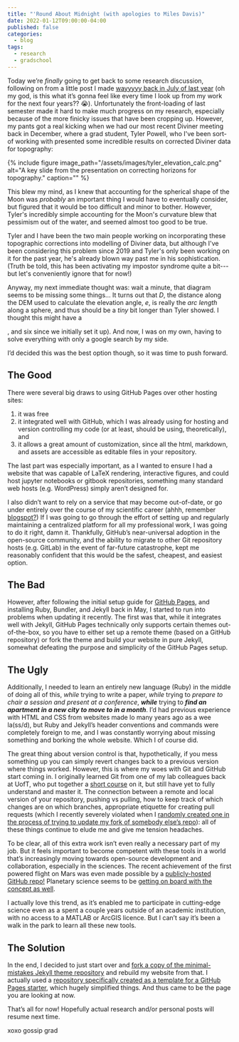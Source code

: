 ```yaml
---
title: "'Round About Midnight (with apologies to Miles Davis)"
date: 2022-01-12T09:00:00-04:00
published: false
categories:
  - blog
tags:
  - research
  - gradschool
---
```


Today we’re _finally_ going to get back to some research discussion, following on from a little post I made [wayyyyy back in July of last year](https://cgallinger.github.io) (oh my god, is this what it’s gonna feel like every time I look up from my work for the next four years?? 😭). Unfortunately the front-loading of last semester made it hard to make much progress on my research, especially because of the more finicky issues that have been cropping up. However, my pants got a real kicking when we had our most recent Diviner meeting back in December, where a grad student, Tyler Powell, who I've been sort-of working with presented some incredible results on corrected Diviner data for topography:

{% include figure image_path="/assets/images/tyler_elevation_calc.png" alt="A key slide from the presentation on correcting horizons for topography." caption="" %}

This blew my mind, as I knew that accounting for the spherical shape of the Moon was _probably_ an important thing I would have to eventually consider, but figured that it would be too difficult and minor to bother. However, Tyler's incredibly simple accounting for the Moon's curvature blew that pessimism out of the water, and seemed almost too good to be true.

Tyler and I have been the two main people working on incorporating these topographic corrections into modelling of Diviner data, but although I've been considering this problem since 2019 and Tyler's only been working on it for the past year, he's already blown way past me in his sophistication. (Truth be told, this has been activating my impostor syndrome quite a bit---but let's conveniently ignore that for now!)

Anyway, my next immediate thought was: wait a minute, that diagram seems to be missing some things... It turns out that _D_, the distance along the DEM used to calculate the elevation angle, _e_, is really the _arc length_ along a sphere, and thus should be a _tiny_ bit longer than Tyler showed. I thought this might have a 

[](https://github.com/uoftssxg/uoftssxg.github.io/commit/38806515b78f48c805ba37a2198d6119373f5d00), and six since we initially set it up). And now, I was on my own, having to solve everything with only a google search by my side.

I’d decided this was the best option though, so it was time to push forward.

## The Good

There were several big draws to using GitHub Pages over other hosting sites:
1. it was free
2. it integrated well with GitHub, which I was already using for hosting and version controlling my code (or at least, should be using, theoretically), and
3. it allows a great amount of customization, since all the html, markdown, and assets are accessible as editable files in your repository.

The last part was especially important, as a I wanted to ensure I had a website that was capable of LaTeX rendering, interactive figures, and could host jupyter notebooks or gitbook repositories, something many standard web hosts (e.g. WordPress) simply aren’t designed for.

I also didn’t want to rely on a service that may become out-of-date, or go under entirely over the course of my scientific career (ahhh, remember [blogspot?](https://jasonjournals.com/2020/03/02/what-happened-to-blogger/)) If I was going to go through the effort of setting up and regularly maintaining a centralized platform for all my professional work, I was going to do it right, damn it. Thankfully, GitHub’s near-universal adoption in the open-source community, and the ability to migrate to other Git repository hosts (e.g. GitLab) in the event of far-future catastrophe, kept me reasonably confident that this would be the safest, cheapest, and easiest option.

## The Bad

However, after following the initial setup guide for [GitHub Pages](https://pages.github.com/), and installing Ruby, Bundler, and Jekyll back in May, I started to run into problems when updating it recently. The first was that, while it integrates well with Jekyll, GitHub Pages technically only supports certain themes out-of-the-box, so you have to either set up a remote theme (based on a GitHub repository) or fork the theme and build your website in pure Jekyll, somewhat defeating the purpose and simplicity of the GitHub Pages setup.

## The Ugly

Additionally, I needed to learn an entirely new language (Ruby) in the middle of doing all of this, _while_ trying to write a paper, _while_ trying to _prepare to chair a session and present at a conference_, _**while**_ trying to _**find an apartment in a new city to move to in a month**_. I’d had previous experience with HTML and CSS from websites made lo many years ago as a wee la(ss/d), but Ruby and Jekyll’s header conventions and commands were completely foreign to me, and I was constantly worrying about missing something and borking the whole website. Which I of course did.

The great thing about version control is that, hypothetically, if you mess something up you can simply revert changes back to a previous version where things worked. However, this is where my woes with Git and GitHub start coming in. I originally learned Git from one of my lab colleagues back at UofT, who put together a [short course](https://github.com/cjtu/SSXG-git-course) on it, but still have yet to fully understand and master it. The connection between a remote and local version of your repository, pushing vs pulling, how to keep track of which changes are on which branches, appropriate etiquette for creating pull requests (which I recently severely violated when I [randomly created one in the process of trying to update my fork of somebody else’s repo](https://github.com/USDA-ARS-NWRC/topocalc/pull/11)): all of these things continue to elude me and give me tension headaches.

To be clear, all of this extra work isn’t even really a necessary part of my job. But it feels important to become competent with these tools in a world that’s increasingly moving towards open-source development and collaboration, especially in the sciences. The recent achievement of the first powered flight on Mars was even made possible by a [publicly-hosted GitHub repo!](https://github.com/readme/featured/nasa-ingenuity-helicopter ) Planetary science seems to be [getting on board with the concept as well](https://www.openplanetary.org/vcon).

I actually love this trend, as it’s enabled me to participate in cutting-edge science even as a spent a couple years outside of an academic institution, with no access to a MATLAB or ArcGIS licence. But I can’t say it’s been a walk in the park to learn all these new tools.

## The Solution

In the end, I decided to just start over and [fork a copy of the minimal-mistakes Jekyll theme repository](https://github.com/mmistakes/minimal-mistakes) and rebuild my website from that. I actually used a [repository specifically created as a template for a GitHub Pages starter](https://github.com/mmistakes/mm-github-pages-starter), which hugely simplified things. And thus came to be the page you are looking at now.

That’s all for now! Hopefully actual research and/or personal posts will resume next time.

xoxo gossip grad


